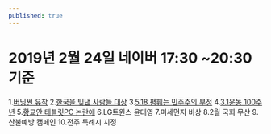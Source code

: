 ```yaml
---
published: true
---
```

# 2019년 2월 24일 네이버 17:30 ~20:30 기준

1.[버닝썬 유착](https://m.search.naver.com/search.naver?where=m&sm=mtp_htp.nws&query=버닝썬+유착)
2.[한국을 빛낸 사람들 대상](https://m.search.naver.com/search.naver?where=m&sm=mtp_htp.nws&query=한국을+빛낸+사람들+대상)
3.[5.18 폄훼는 민주주의 부정](https://m.search.naver.com/search.naver?where=m&sm=mtp_htp.nws&query=5·18+폄훼는+민주주의+부정)
4.[3.1운동 100주년](https://m.search.naver.com/search.naver?where=m&sm=mtp_htp.nws&query=3·1운동+100주년)
5.[황교안 태블릿PC 논란에](https://m.search.naver.com/search.naver?where=m&sm=mtp_htp.nws&query=황교안+태블릿PC+논란에)
6.LG트윈스 윤대영
7.미세먼지 비상
8.2월 국회 무산
9.산불예방 캠페인
10.전주 특례시 지정

